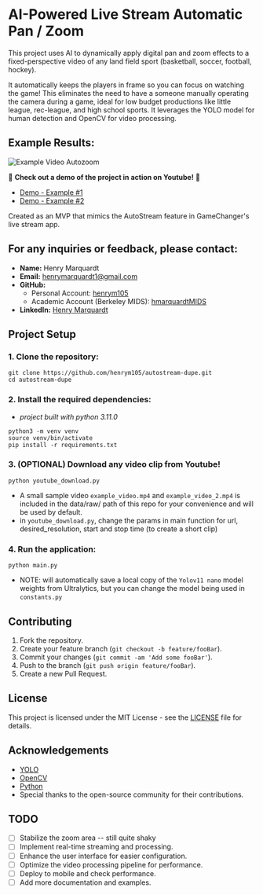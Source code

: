 # AI-Powered Live Stream Automatic Pan / Zoom 

This project uses AI to dynamically apply digital pan and zoom effects to a fixed-perspective video of any land field sport (basketball, soccer, football, hockey). 

It automatically keeps the players in frame so you can focus on watching the game! This eliminates the need to have a someone manually operating the camera during a game, ideal for low budget productions like little league, rec-league, and high school sports. It leverages the YOLO model for human detection and OpenCV for video processing.

## Example Results:

![Example Video Autozoom](data/processed/example_video_autozoom.gif)


🎥 **Check out a demo of the project in action on Youtube!** 🎥
- [Demo - Example #1](https://youtu.be/HgPXjq6l1ZQ)
- [Demo - Example #2](https://youtu.be/h5e49ZC-Y04)


Created as an MVP that mimics the AutoStream feature in GameChanger's live stream app.

## For any inquiries or feedback, please contact:

- **Name:** Henry Marquardt  
- **Email:** [henrymarquardt1@gmail.com](mailto:henrymarquardt1@gmail.com)  
- **GitHub:**
    - Personal Account: [henrym105](https://github.com/henrym105)
    - Academic Account (Berkeley MIDS): [hmarquardtMIDS](https://github.com/hmarquardtMIDS)
- **LinkedIn:** [Henry Marquardt](https://www.linkedin.com/in/henry-marquardt/)

## Project Setup

### 1. **Clone the repository:**
```shell
git clone https://github.com/henrym105/autostream-dupe.git
cd autostream-dupe
```

### 2. **Install the required dependencies:**

- *project built with python 3.11.0*

```shell
python3 -m venv venv
source venv/bin/activate
pip install -r requirements.txt
```

### 3. **(OPTIONAL) Download any video clip from Youtube!**
```shell
python youtube_download.py
```
- A small sample video `example_video.mp4` and `example_video_2.mp4` is included in the data/raw/  path of this repo for your convenience and will be used by default.
- in `youtube_download.py`, change the params in main function for url, desired_resolution, start and stop time (to create a short clip)


### 4. **Run the application:**
```shell
python main.py
```
- NOTE: will automatically save a local copy of the `Yolov11 nano` model weights from Ultralytics, but you can change the model being used in `constants.py`


## Contributing

1. Fork the repository.
2. Create your feature branch (`git checkout -b feature/fooBar`).
3. Commit your changes (`git commit -am 'Add some fooBar'`).
4. Push to the branch (`git push origin feature/fooBar`).
5. Create a new Pull Request.

## License

This project is licensed under the MIT License - see the [LICENSE](LICENSE) file for details.

## Acknowledgements

- [YOLO](https://pjreddie.com/darknet/yolo/)
- [OpenCV](https://opencv.org/)
- [Python](https://www.python.org/)
- Special thanks to the open-source community for their contributions.

## TODO

- [ ] Stabilize the zoom area -- still quite shaky
- [ ] Implement real-time streaming and processing.
- [ ] Enhance the user interface for easier configuration.
- [ ] Optimize the video processing pipeline for performance.
- [ ] Deploy to mobile and check performance.
- [ ] Add more documentation and examples.
